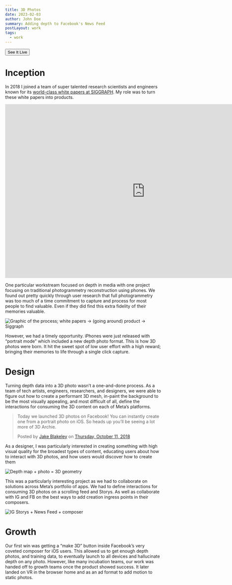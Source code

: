 ```yaml
---
title: 3D Photos
date: 2023-02-03
author: John Doe
summary: Adding depth to Facebook's News Feed
postLayout: work 
tags:
  - work
---
```


<a class="topLink" href="https://www.facebook.com/jakeblakeley/posts/pfbid0W7AguPEDsJaD4WzDRUnSvUqKaZYTL8791dMPP5aDnaazejfPDQv7jXQi1WC849X2l">
    <button class="secondary">See It Live</button>
</a><br>

# Inception

In 2018 I joined a team of super talented research scientists and engineers known for its [world-class white papers at SIGGRAPH](https://arxiv.org/abs/2008.12298). My role was to turn these white papers into products. 

<iframe width="900" height="560" src="https://www.youtube.com/embed/eVJE3S-4LOI" title="YouTube video player" frameborder="0" allow="accelerometer; autoplay; clipboard-write; encrypted-media; gyroscope; picture-in-picture; web-share" allowfullscreen></iframe>

One particular workstream focused on depth in media with one project focusing on traditional photogrammetry reconstruction using phones. We found out pretty quickly through user research that full photogrammetry was too much of a time commitment to capture and process for most people to find valuable. Even if they did find this extra fidelity of their memories valuable.

![Graphic of the process; white papers → (going around) product → Siggraph](https://source.unsplash.com/random/600x400)

However, we had a timely opportunity. iPhones were just released with “portrait mode” which included a new depth photo format. This is how 3D photos were born. It hit the sweet spot of low user effort with a high reward; bringing their memories to life through a single click capture.

# Design
Turning depth data into a 3D photo wasn’t a one-and-done process. As a team of tech artists, engineers, researchers, and designers, we were able to figure out how to create a performant 3D mesh, in-paint the background to be the most visually appealing, and most difficult of all, define the interactions for consuming the 3D content on each of Meta’s platforms. 

<div class="fb-post" data-href="https://www.facebook.com/jakeblakeley/posts/pfbid0W7AguPEDsJaD4WzDRUnSvUqKaZYTL8791dMPP5aDnaazejfPDQv7jXQi1WC849X2l" data-width="560" data-show-text="true"><blockquote cite="https://www.facebook.com/jakeblakeley/posts/10161219122685151" class="fb-xfbml-parse-ignore"><p>Today we launched 3D photos on Facebook! You can instantly create one from a portrait photo on iOS. So heads up you’ll be seeing a lot more of 3D Archie.</p>Posted by <a href="https://www.facebook.com/jakeblakeley">Jake Blakeley</a> on&nbsp;<a href="https://www.facebook.com/jakeblakeley/posts/10161219122685151">Thursday, October 11, 2018</a></blockquote></div>

As a designer, I was particularly interested in creating something with high visual quality for the broadest types of content, educating users about how to interact with 3D photos, and how users would discover how to create them

![Depth map + photo = 3D geometry](https://source.unsplash.com/random/600x400)

This was a particularly interesting project as we had to collaborate on solutions across Meta’s portfolio of apps. We had to define interactions for consuming 3D photos on a scrolling feed and Storys. As well as collaborate with IG and FB on the best ways to add creation ingress points in their composers. 

![IG Storys + News Feed + composer](https://source.unsplash.com/random/600x400)

# Growth
Our first win was getting a  “make 3D” button inside Facebook’s very coveted composer for iOS users. This allowed us to get enough depth photos, and training data, to eventually launch to all devices and hallucinate depth on any photo. However, like many incubation teams, our work was handed off to growth teams once the product showed success. It later landed on VR in the browser home and as an ad format to add motion to static photos.
